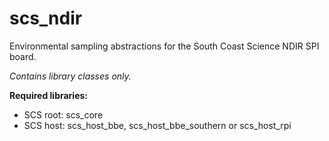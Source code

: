# scs_ndir
Environmental sampling abstractions for the South Coast Science NDIR SPI board.

_Contains library classes only._

**Required libraries:** 

* SCS root: scs_core
* SCS host: scs_host_bbe, scs_host_bbe_southern or scs_host_rpi
